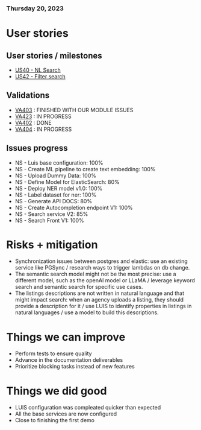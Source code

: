 ### Thursday 20, 2023

# User stories

## User stories / milestones

- [US40 - NL Search](https://github.com/IvanDLar/MOVU-Docs/milestone/50)
- [US42 - Filter search](https://github.com/IvanDLar/MOVU-Docs/milestone/54)

## Validations

- [VA403](https://github.com/IvanDLar/MOVU-Docs/issues/126) : FINISHED WITH OUR MODULE ISSUES
- [VA423](https://github.com/IvanDLar/MOVU-Docs/issues/175) : IN PROGRESS
- [VA402](https://github.com/IvanDLar/MOVU-Docs/issues/125) : DONE
- [VA404](https://github.com/IvanDLar/MOVU-Docs/issues/175) : IN PROGRESS

## Issues progress

- NS - Luis base configuration: 100%
- NS - Create ML pipeline to create text embedding: 100%
- NS - Upload Dummy Data: 100%
- NS - Define Model for ElasticSearch: 80%
- NS - Deploy NER model v1.0: 100%
- NS - Label dataset for ner: 100%
- NS - Generate API DOCS: 80%
- NS - Create Autocompletion endpoint V1: 100%
- NS - Search service V2: 85%
- NS - Search Front V1: 100%

# Risks + mitigation

- Synchronization issues between postgres and elastic: use an existing service like PGSync / research ways to trigger lambdas on db change.
- The semantic search model might not be the most precise: use a different model, such as the openAI model or LLaMA / leverage keyword search and semantic search for specific use cases.
- The listings descriptions are not written in natural language and that might impact search: when an agency uploads a listing, they should provide a description for it / use LUIS to identify properties in listings in natural languages / use a model to build this descriptions.

# Things we can improve

- Perform tests to ensure quality
- Advance in the documentation deliverables 
- Prioritize blocking tasks instead of new features

# Things we did good

-  LUIS configuration was compleated quicker than expected
-  All the base services are now configured
-  Close to finishing the first demo
